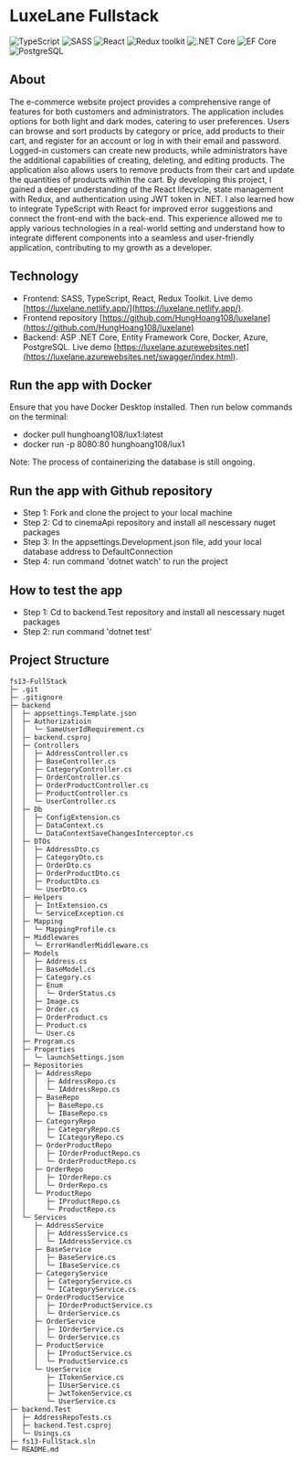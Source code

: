 # LuxeLane Fullstack

![TypeScript](https://img.shields.io/badge/TypeScript-v.4-green)
![SASS](https://img.shields.io/badge/SASS-v.4-hotpink)
![React](https://img.shields.io/badge/React-v.18-blue)
![Redux toolkit](https://img.shields.io/badge/Redux-v.1.9-brown)
![.NET Core](https://img.shields.io/badge/.NET%20Core-v.7-purple)
![EF Core](https://img.shields.io/badge/EF%20Core-v.7-cyan)
![PostgreSQL](https://img.shields.io/badge/PostgreSQL-v.14-drakblue)

## About
The e-commerce website project provides a comprehensive range of features for both customers and administrators. The application includes options for both light and dark modes, catering to user preferences. Users can browse and sort products by category or price, add products to their cart, and register for an account or log in with their email and password. Logged-in customers can create new products, while administrators have the additional capabilities of creating, deleting, and editing products. The application also allows users to remove products from their cart and update the quantities of products within the cart. By developing this project, I gained a deeper understanding of the React lifecycle, state management with Redux, and authentication using JWT token in .NET. I also learned how to integrate TypeScript with React for improved error suggestions and connect the front-end with the back-end. This experience allowed me to apply various technologies in a real-world setting and understand how to integrate different components into a seamless and user-friendly application, contributing to my growth as a developer.

## Technology
* Frontend: SASS, TypeScript, React, Redux Toolkit. Live demo [https://luxelane.netlify.app/](https://luxelane.netlify.app/). 
* Frontend repository [https://github.com/HungHoang108/luxelane](https://github.com/HungHoang108/luxelane)
* Backend: ASP .NET Core, Entity Framework Core, Docker, Azure, PostgreSQL. Live demo [https://luxelane.azurewebsites.net](https://luxelane.azurewebsites.net/swagger/index.html).

## Run the app with Docker
Ensure that you have Docker Desktop installed. Then run below commands on the terminal:
- docker pull hunghoang108/lux1:latest
- docker run -p 8080:80 hunghoang108/lux1

Note: The process of containerizing the database is still ongoing.

## Run the app with Github repository
- Step 1: Fork and clone the project to your local machine
- Step 2: Cd to cinemaApi repository and install all nescessary nuget packages
- Step 3: In the appsettings.Development.json file, add your local database address to DefaultConnection
- Step 4: run command 'dotnet watch' to run the project

## How to test the app
- Step 1: Cd to backend.Test repository and install all nescessary nuget packages
- Step 2: run command 'dotnet test'

## Project Structure

```
fs13-FullStack
├─ .git
├─ .gitignore
├─ backend
│  ├─ appsettings.Template.json
│  ├─ Authorizatioin
│  │  └─ SameUserIdRequirement.cs
│  ├─ backend.csproj
│  ├─ Controllers
│  │  ├─ AddressController.cs
│  │  ├─ BaseController.cs
│  │  ├─ CategoryController.cs
│  │  ├─ OrderController.cs
│  │  ├─ OrderProductController.cs
│  │  ├─ ProductController.cs
│  │  └─ UserController.cs
│  ├─ Db
│  │  ├─ ConfigExtension.cs
│  │  ├─ DataContext.cs
│  │  └─ DataContextSaveChangesInterceptor.cs
│  ├─ DTOs
│  │  ├─ AddressDto.cs
│  │  ├─ CategoryDto.cs
│  │  ├─ OrderDto.cs
│  │  ├─ OrderProductDto.cs
│  │  ├─ ProductDto.cs
│  │  └─ UserDto.cs
│  ├─ Helpers
│  │  ├─ IntExtension.cs
│  │  └─ ServiceException.cs
│  ├─ Mapping
│  │  └─ MappingProfile.cs
│  ├─ Middlewares
│  │  └─ ErrorHandlerMiddleware.cs
│  ├─ Models
│  │  ├─ Address.cs
│  │  ├─ BaseModel.cs
│  │  ├─ Category.cs
│  │  ├─ Enum
│  │  │  └─ OrderStatus.cs
│  │  ├─ Image.cs
│  │  ├─ Order.cs
│  │  ├─ OrderProduct.cs
│  │  ├─ Product.cs
│  │  └─ User.cs
│  ├─ Program.cs
│  ├─ Properties
│  │  └─ launchSettings.json
│  ├─ Repositories
│  │  ├─ AddressRepo
│  │  │  ├─ AddressRepo.cs
│  │  │  └─ IAddressRepo.cs
│  │  ├─ BaseRepo
│  │  │  ├─ BaseRepo.cs
│  │  │  └─ IBaseRepo.cs
│  │  ├─ CategoryRepo
│  │  │  ├─ CategoryRepo.cs
│  │  │  └─ ICategoryRepo.cs
│  │  ├─ OrderProductRepo
│  │  │  ├─ IOrderProductRepo.cs
│  │  │  └─ OrderProductRepo.cs
│  │  ├─ OrderRepo
│  │  │  ├─ IOrderRepo.cs
│  │  │  └─ OrderRepo.cs
│  │  └─ ProductRepo
│  │     ├─ IProductRepo.cs
│  │     └─ ProductRepo.cs
│  └─ Services
│     ├─ AddressService
│     │  ├─ AddressService.cs
│     │  └─ IAddressService.cs
│     ├─ BaseService
│     │  ├─ BaseService.cs
│     │  └─ IBaseService.cs
│     ├─ CategoryService
│     │  ├─ CategoryService.cs
│     │  └─ ICategoryService.cs
│     ├─ OrderProductService
│     │  ├─ IOrderProductService.cs
│     │  └─ OrderService.cs
│     ├─ OrderService
│     │  ├─ IOrderService.cs
│     │  └─ OrderService.cs
│     ├─ ProductService
│     │  ├─ IProductService.cs
│     │  └─ ProductService.cs
│     └─ UserService
│        ├─ ITokenService.cs
│        ├─ IUserService.cs
│        ├─ JwtTokenService.cs
│        └─ UserService.cs
├─ backend.Test
│  ├─ AddressRepoTests.cs
│  ├─ backend.Test.csproj
│  └─ Usings.cs
├─ fs13-FullStack.sln
└─ README.md

```